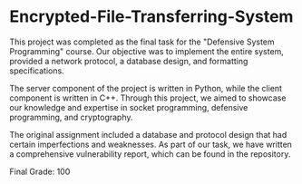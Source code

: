 # Encrypted-File-Transferring-System
This project was completed as the final task for the "Defensive System Programming" course. Our objective was to implement the entire system, provided a network protocol, a database design, and formatting specifications.

The server component of the project is written in Python, while the client component is written in C++. Through this project, we aimed to showcase our knowledge and expertise in socket programming, defensive programming, and cryptography.

The original assignment included a database and protocol design that had certain imperfections and weaknesses. As part of our task, we have written a comprehensive vulnerability report, which can be found in the repository.

Final Grade: 100
